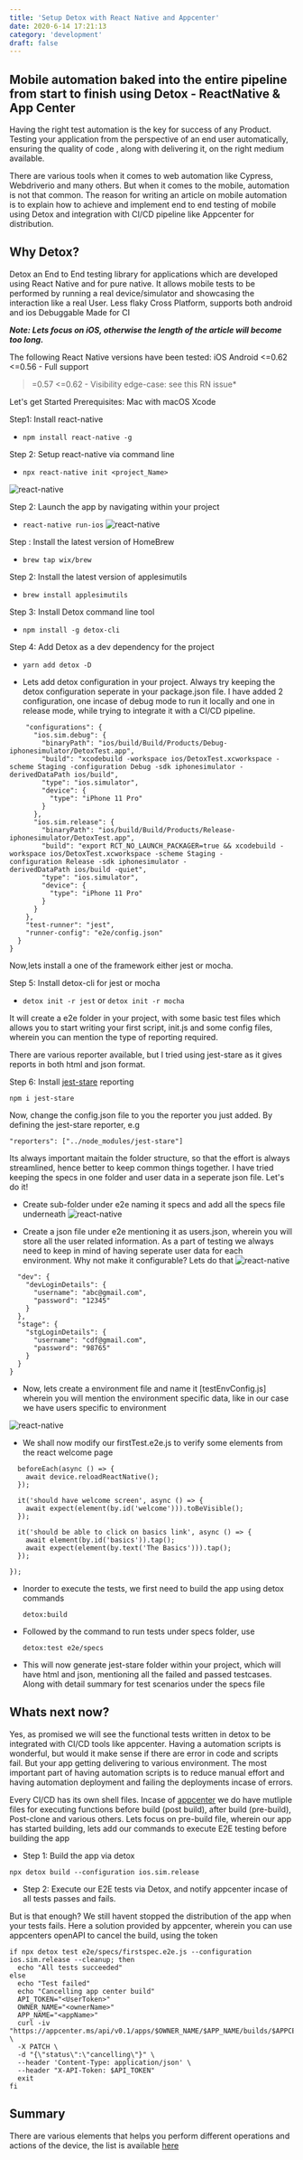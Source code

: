 ```yaml
---
title: 'Setup Detox with React Native and Appcenter'
date: 2020-6-14 17:21:13
category: 'development'
draft: false
---
```


## Mobile automation baked into the entire pipeline from start to finish using Detox - ReactNative & App Center

Having the right test automation is the key for success of any Product. Testing your application from the perspective of an end user automatically, ensuring the quality of code , along with delivering it, on the right medium available.

There are various tools when it comes to web automation like Cypress, Webdriverio and many others. But when it comes to the mobile, automation is not that common.
The reason for writing an article on mobile automation is to explain how to achieve and implement end to end testing of mobile using Detox and integration with CI/CD pipeline like Appcenter for distribution.

## Why Detox?

Detox an End to End testing library for applications which are developed using React Native and for pure native. It allows mobile tests to be performed by running a real device/simulator and showcasing the interaction like a real User.
Less flaky
Cross Platform, supports both android and ios
Debuggable
Made for CI

_**Note: Lets focus on iOS, otherwise the length of the article will become too long.**_

The following React Native versions have been tested:
iOS
Android
<=0.62
<=0.56 - Full support

> =0.57 <=0.62 - Visibility edge-case: see this RN issue\*

Let's get Started
Prerequisites:
Mac with macOS
Xcode

Step1: Install react-native

- `npm install react-native -g`

Step 2: Setup react-native via command line

- `npx react-native init <project_Name>`

![react-native](/images/reactnative.jpg)

Step 2: Launch the app by navigating within your project

- `react-native run-ios`
  ![react-native](/images/setup.jpg)

Step : Install the latest version of HomeBrew

- `brew tap wix/brew`

Step 2: Install the latest version of applesimutils

- `brew install applesimutils`

Step 3: Install Detox command line tool

- `npm install -g detox-cli`

Step 4: Add Detox as a dev dependency for the project

- `yarn add detox -D`

- Lets add detox configuration in your project. Always try keeping the detox configuration seperate in your package.json file. I have added 2 configuration, one incase of debug mode to run it locally and one in release mode, while trying to integrate it with a CI/CD pipeline.

```"detox": {
    "configurations": {
      "ios.sim.debug": {
        "binaryPath": "ios/build/Build/Products/Debug-iphonesimulator/DetoxTest.app",
        "build": "xcodebuild -workspace ios/DetoxTest.xcworkspace -scheme Staging -configuration Debug -sdk iphonesimulator -derivedDataPath ios/build",
        "type": "ios.simulator",
        "device": {
          "type": "iPhone 11 Pro"
        }
      },
      "ios.sim.release": {
        "binaryPath": "ios/build/Build/Products/Release-iphonesimulator/DetoxTest.app",
        "build": "export RCT_NO_LAUNCH_PACKAGER=true && xcodebuild -workspace ios/DetoxTest.xcworkspace -scheme Staging -configuration Release -sdk iphonesimulator -derivedDataPath ios/build -quiet",
        "type": "ios.simulator",
        "device": {
          "type": "iPhone 11 Pro"
        }
      }
    },
    "test-runner": "jest",
    "runner-config": "e2e/config.json"
  }
}
```

Now,lets install a one of the framework either jest or mocha.

Step 5: Install detox-cli for jest or mocha

- `detox init -r jest` or `detox init -r mocha`

It will create a e2e folder in your project, with some basic test files which allows you to start writing your first script, init.js and some config files, wherein you can mention the type of reporting required.

There are various reporter available, but I tried using jest-stare as it gives reports in both html and json format.

Step 6: Install [jest-stare](https://www.npmjs.com/package/jest-stare) reporting

`npm i jest-stare`

Now, change the config.json file to you the reporter you just added. By defining the jest-stare reporter, e.g

`"reporters": ["../node_modules/jest-stare"]`

Its always important maitain the folder structure, so that the effort is always streamlined, hence better to keep common things together. I have tried keeping the specs in one folder and user data in a seperate json file. Let's do it!

- Create sub-folder under e2e naming it specs and add all the specs file underneath
  ![react-native](/images/config.jpg)

- Create a json file under e2e mentioning it as users.json, wherein you will store all the user related information. As a part of testing we always need to keep in mind of having seperate user data for each environment. Why not make it configurable? Lets do that
  ![react-native](/images/users.jpg)

```{
  "dev": {
    "devLoginDetails": {
      "username": "abc@gmail.com",
      "password": "12345"
    }
  },
  "stage": {
    "stgLoginDetails": {
      "username": "cdf@gmail.com",
      "password": "98765"
    }
  }
}
```

- Now, lets create a environment file and name it [testEnvConfig.js] wherein you will mention the environment specific data, like in our case we have users specific to environment

![react-native](/images/envfile.jpg)

- We shall now modify our firstTest.e2e.js to verify some elements from the react welcome page

```describe('Verify the react welcome page elements', () => {
  beforeEach(async () => {
    await device.reloadReactNative();
  });

  it('should have welcome screen', async () => {
    await expect(element(by.id('welcome'))).toBeVisible();
  });

  it('should be able to click on basics link', async () => {
    await element(by.id('basics')).tap();
    await expect(element(by.text('The Basics'))).tap();
  });

});
```

- Inorder to execute the tests, we first need to build the app using detox commands

  `detox:build`

- Followed by the command to run tests under specs folder, use

  `detox:test e2e/specs`

- This will now generate jest-stare folder within your project, which will have html and json, mentioning all the failed and passed testcases. Along with detail summary for test scenarios under the specs file

## Whats next now?

Yes, as promised we will see the functional tests written in detox to be integrated with CI/CD tools like appcenter. Having a automation scripts is wonderful, but would it make sense if there are error in code and scripts fail. But your app getting delivering to various environment. The most important part of having automation scripts is to reduce manual effort and having automation deployment and failing the deployments incase of errors.

Every CI/CD has its own shell files. Incase of [appcenter](https://appcenter.ms/) we do have mutliple files for executing functions before build (post build), after build (pre-build), Post-clone and various others. Lets focus on pre-build file, wherein our app has started building, lets add our commands to execute E2E testing before building the app

- Step 1: Build the app via detox

```echo "Building the project for Detox tests..."
npx detox build --configuration ios.sim.release
```

- Step 2: Execute our E2E tests via Detox, and notify appcenter incase of all tests passes and fails.

But is that enough? We still havent stopped the distribution of the app when your tests fails. Here a solution provided by appcenter, wherein you can use appcenters openAPI to cancel the build, using the token

```echo "Executing Detox tests..."
if npx detox test e2e/specs/firstspec.e2e.js --configuration ios.sim.release --cleanup; then
  echo "All tests succeeded"
else
  echo "Test failed"
  echo "Cancelling app center build"
  API_TOKEN="<UserToken>"
  OWNER_NAME="<ownerName>"
  APP_NAME="<appName>"
  curl -iv "https://appcenter.ms/api/v0.1/apps/$OWNER_NAME/$APP_NAME/builds/$APPCENTER_BUILD_ID" \
  -X PATCH \
  -d "{\"status\":\"cancelling\"}" \
  --header 'Content-Type: application/json' \
  --header "X-API-Token: $API_TOKEN"
  exit
fi
```

## Summary

There are various elements that helps you perform different operations and actions of the device, the list is available [here](https://github.com/wix/Detox/blob/master/docs/README.md)

